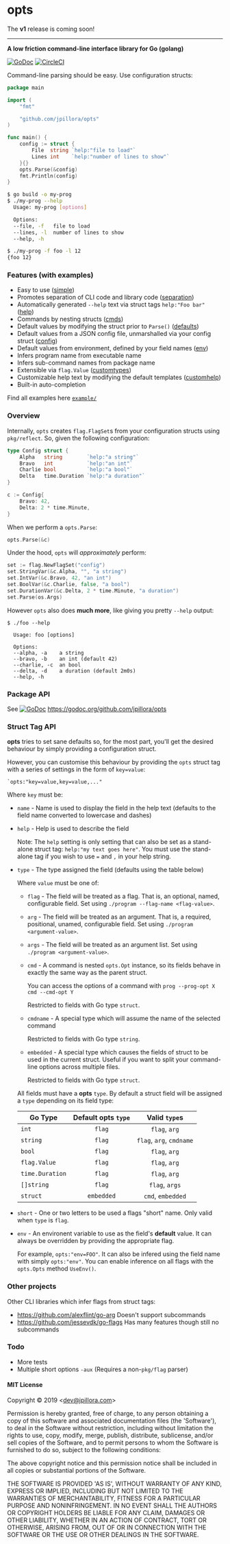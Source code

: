 # opts

The **v1** release is coming soon!

---

**A low friction command-line interface library for Go (golang)**

[![GoDoc](https://godoc.org/github.com/jpillora/opts?status.svg)](https://godoc.org/github.com/jpillora/opts)  [![CircleCI](https://circleci.com/gh/jpillora/opts.svg?style=shield&circle-token=69ef9c6ac0d8cebcb354bb85c377eceff77bfb1b)](https://circleci.com/gh/jpillora/opts)

Command-line parsing should be easy. Use configuration structs:

``` go
package main

import (
	"fmt"

	"github.com/jpillora/opts"
)

func main() {
	config := struct {
		File  string `help:"file to load"`
		Lines int    `help:"number of lines to show"`
	}{}
	opts.Parse(&config)
	fmt.Println(config)
}
```

```sh
$ go build -o my-prog
$ ./my-prog --help
  Usage: my-prog [options]

  Options:
  --file, -f   file to load
  --lines, -l  number of lines to show
  --help, -h

```

```sh
$ ./my-prog -f foo -l 12
{foo 12}
```

### Features (with examples)

* Easy to use ([simple](example/simple/))
* Promotes separation of CLI code and library code ([separation](example/separation/))
* Automatically generated `--help` text via struct tags `help:"Foo bar"` ([help](example/help/))
* Commands by nesting structs ([cmds](example/cmds/))
* Default values by modifying the struct prior to `Parse()` ([defaults](example/defaults/))
* Default values from a JSON config file, unmarshalled via your config struct ([config](example/config/))
* Default values from environment, defined by your field names ([env](example/env/))
* Infers program name from executable name
* Infers sub-command names from package name
* Extensible via `flag.Value` ([customtypes](example/customtypes/))
* Customizable help text by modifying the default templates ([customhelp](example/customhelp/))
* Built-in auto-completion

Find all examples here [`example/`](./example)

### Overview

Internally, `opts` creates `flag.FlagSet`s from your configuration structs using `pkg/reflect`. So, given the following configuration:

```go
type Config struct {
	Alpha   string        `help:"a string"`
	Bravo   int           `help:"an int"`
	Charlie bool          `help:"a bool"`
	Delta   time.Duration `help:"a duration"`
}

c := Config{
	Bravo: 42,
	Delta: 2 * time.Minute,
}
```

When we perform a `opts.Parse`:

```go
opts.Parse(&c)
```

Under the hood, `opts` will *approximately* perform:

```go
set := flag.NewFlagSet("config")
set.StringVar(&c.Alpha, "", "a string")
set.IntVar(&c.Bravo, 42, "an int")
set.BoolVar(&c.Charlie, false, "a bool")
set.DurationVar(&c.Delta, 2 * time.Minute, "a duration")
set.Parse(os.Args)
```

However `opts` also does **much more**, like giving you pretty `--help` output:

```
$ ./foo --help

  Usage: foo [options]

  Options:
  --alpha, -a    a string
  --bravo, -b    an int (default 42)
  --charlie, -c  an bool
  --delta, -d    a duration (default 2m0s)
  --help, -h

```

### Package API

See [![GoDoc](https://godoc.org/github.com/jpillora/opts?status.svg)](https://godoc.org/github.com/jpillora/opts) https://godoc.org/github.com/jpillora/opts

### Struct Tag API

**opts** tries to set sane defaults so, for the most part, you'll get the desired behaviour by simply providing a configuration struct.

However, you can customise this behaviour by providing the `opts` struct
tag with a series of settings in the form of `key=value`:

```
`opts:"key=value,key=value,..."
```

Where `key` must be:

* `name` - Name is used to display the field in the help text (defaults to the field name converted to lowercase and dashes)

* `help` - Help is used to describe the field

	Note: The `help` setting is only setting that can also be set as a
	stand-alone struct tag: `help:"my text goes here"`. You must use the stand-alone tag if you wish to use `=` and `,` in your help string.

* `type` - The type assigned the field (defaults using the table below)

	Where `value` must be one of:

	* `flag` - The field will be treated as a flag. That is, an optional, named, configurable field. Set using `./program --flag-name <flag-value>`.

	* `arg` - The field will be treated as an argument. That is, a required, positional, unamed, configurable field. Set using `./program <argument-value>`.

	* `args` - The field will be treated as an argument list. Set using `./program <argument-value>`.

	* `cmd` - 	A command is nested `opts.Opt` instance, so its fields behave in exactly the same way as the parent struct.

		You can access the options of a command with `prog --prog-opt X cmd --cmd-opt Y`

		Restricted to fields with Go type `struct`.

	* `cmdname` - 	A special type which will assume the name of the selected command

		Restricted to fields with Go type `string`.

	* `embedded` - 	A special type which causes the fields of struct to be used in the current struct. Useful if you want to split your command-line options across multiple files.

		Restricted to fields with Go type `struct`.

	All fields must have a **opts** `type`. By default a struct field will be assigned a `type` depending on its field type:

  | Go Type         | Default opts `type` |      Valid `type`s       |
  | --------------- | :-----------------: | :----------------------: |
  | `int`           |       `flag`        |      `flag`, `arg`       |
  | `string`        |       `flag`        | `flag`, `arg`, `cmdname` |
  | `bool`          |       `flag`        |      `flag`, `arg`       |
  | `flag.Value`    |       `flag`        |      `flag`, `arg`       |
  | `time.Duration` |       `flag`        |      `flag`, `arg`       |
  | `[]string`      |       `flag`        |      `flag`, `args`      |
  | `struct`        |     `embedded`      |    `cmd`, `embedded`     |


* `short` - One or two letters to be used a flags "short" name. Only valid when `type` is `flag`.

* `env` - An environent variable to use as the field's **default** value. It can always be overridden by providing the appropriate flag.

	For example, `opts:"env=FOO"`. It can also be infered using the field name with simply `opts:"env"`. You can enable inference on all flags with the `opts.Opts` method `UseEnv()`.

### Other projects

Other CLI libraries which infer flags from struct tags:

* https://github.com/alexflint/go-arg Doesn't support subcommands
* https://github.com/jessevdk/go-flags Has many features though still no subcommands

### Todo

* More tests
* Multiple short options `-aux` (Requires a non-`pkg/flag` parser)

#### MIT License

Copyright © 2019 &lt;dev@jpillora.com&gt;

Permission is hereby granted, free of charge, to any person obtaining
a copy of this software and associated documentation files (the
'Software'), to deal in the Software without restriction, including
without limitation the rights to use, copy, modify, merge, publish,
distribute, sublicense, and/or sell copies of the Software, and to
permit persons to whom the Software is furnished to do so, subject to
the following conditions:

The above copyright notice and this permission notice shall be
included in all copies or substantial portions of the Software.

THE SOFTWARE IS PROVIDED 'AS IS', WITHOUT WARRANTY OF ANY KIND,
EXPRESS OR IMPLIED, INCLUDING BUT NOT LIMITED TO THE WARRANTIES OF
MERCHANTABILITY, FITNESS FOR A PARTICULAR PURPOSE AND NONINFRINGEMENT.
IN NO EVENT SHALL THE AUTHORS OR COPYRIGHT HOLDERS BE LIABLE FOR ANY
CLAIM, DAMAGES OR OTHER LIABILITY, WHETHER IN AN ACTION OF CONTRACT,
TORT OR OTHERWISE, ARISING FROM, OUT OF OR IN CONNECTION WITH THE
SOFTWARE OR THE USE OR OTHER DEALINGS IN THE SOFTWARE.
